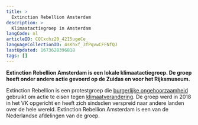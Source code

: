 ```yaml
---
title: >
  Extinction Rebellion Amsterdam
description: >
  Klimaatactiegroep in Amsterdam
langCode: nl
articleID: CQCxchz20_42I5ugeCe_
languageCollectionID: 4sKhxf_3fPqvwCFFNfQJ
lastUpdated: 1673628396818
tags: []
---
```


**Extinction Rebellion Amsterdam is een lokale klimaatactiegroep. De groep heeft onder andere actie gevoerd op de Zuidas en voor het Rijksmuseum.**

Extinction Rebellion is een protestgroep die [burgerlijke ongehoorzaamheid](/tactics/civil-disobedience) gebruikt om actie te eisen tegen [klimaatverandering](/campaigns/climate). De groep werd in 2018 in het VK opgericht en heeft zich sindsdien verspreid naar andere landen over de hele wereld. Extinction Rebellion Amsterdam is een van de Nederlandse afdelingen van de groep.